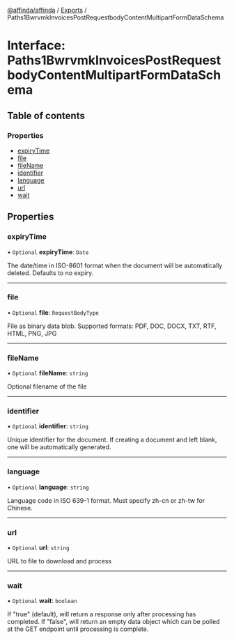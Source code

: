 [@affinda/affinda](../README.md) / [Exports](../modules.md) / Paths1BwrvmkInvoicesPostRequestbodyContentMultipartFormDataSchema

# Interface: Paths1BwrvmkInvoicesPostRequestbodyContentMultipartFormDataSchema

## Table of contents

### Properties

- [expiryTime](Paths1BwrvmkInvoicesPostRequestbodyContentMultipartFormDataSchema.md#expirytime)
- [file](Paths1BwrvmkInvoicesPostRequestbodyContentMultipartFormDataSchema.md#file)
- [fileName](Paths1BwrvmkInvoicesPostRequestbodyContentMultipartFormDataSchema.md#filename)
- [identifier](Paths1BwrvmkInvoicesPostRequestbodyContentMultipartFormDataSchema.md#identifier)
- [language](Paths1BwrvmkInvoicesPostRequestbodyContentMultipartFormDataSchema.md#language)
- [url](Paths1BwrvmkInvoicesPostRequestbodyContentMultipartFormDataSchema.md#url)
- [wait](Paths1BwrvmkInvoicesPostRequestbodyContentMultipartFormDataSchema.md#wait)

## Properties

### expiryTime

• `Optional` **expiryTime**: `Date`

The date/time in ISO-8601 format when the document will be automatically deleted.  Defaults to no expiry.

___

### file

• `Optional` **file**: `RequestBodyType`

File as binary data blob. Supported formats: PDF, DOC, DOCX, TXT, RTF, HTML, PNG, JPG

___

### fileName

• `Optional` **fileName**: `string`

Optional filename of the file

___

### identifier

• `Optional` **identifier**: `string`

Unique identifier for the document. If creating a document and left blank, one will be automatically generated.

___

### language

• `Optional` **language**: `string`

Language code in ISO 639-1 format. Must specify zh-cn or zh-tw for Chinese.

___

### url

• `Optional` **url**: `string`

URL to file to download and process

___

### wait

• `Optional` **wait**: `boolean`

If "true" (default), will return a response only after processing has completed. If "false", will return an empty data object which can be polled at the GET endpoint until processing is complete.
